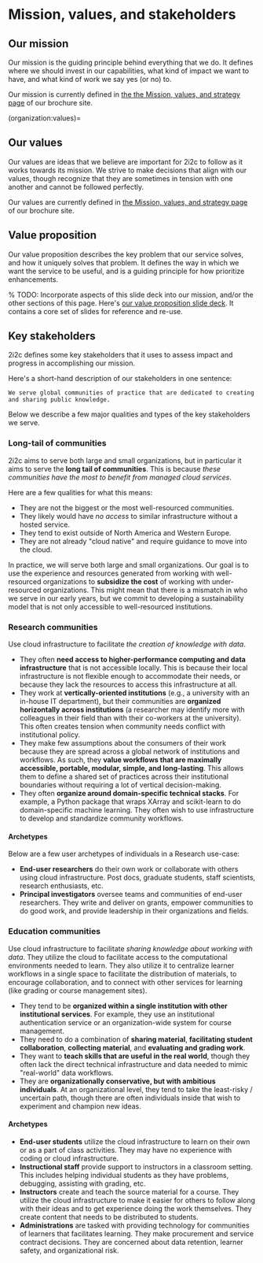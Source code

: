 # Mission, values, and stakeholders

## Our mission

Our mission is the guiding principle behind everything that we do.
It defines where we should invest in our capabilities, what kind of impact we want to have, and what kind of work we say yes (or no) to.

Our mission is currently defined in [the the Mission, values, and strategy page](https://2i2c.org/mission/) of our brochure site.

(organization:values)=
## Our values

Our values are ideas that we believe are important for 2i2c to follow as it works towards its mission.
We strive to make decisions that align with our values, though recognize that they are sometimes in tension with one another and cannot be followed perfectly.

Our values are currently defined in [the Mission, values, and strategy page](https://2i2c.org/mission/) of our brochure site.

## Value proposition

Our value proposition describes the key problem that our service solves, and how it uniquely solves that problem.
It defines the way in which we want the service to be useful, and is a guiding principle for how prioritize enhancements.

% TODO: Incorporate aspects of this slide deck into our mission, and/or the other sections of this page.
Here's [our value proposition slide deck](https://docs.google.com/presentation/d/1kjxPAS7ZptK1OLPiAWmi7WjS5EaDHQtg3E_Gig8ldzE/edit?usp=sharing).
It contains a core set of slides for reference and re-use.

## Key stakeholders

2i2c defines some key stakeholders that it uses to assess impact and progress in accomplishing our mission.

Here's a short-hand description of our stakeholders in one sentence:

```{epigraph}
We serve global communities of practice that are dedicated to creating and sharing public knowledge.
```

Below we describe a few major qualities and types of the key stakeholders we serve.

### Long-tail of communities

2i2c aims to serve both large and small organizations, but in particular it aims to serve the **long tail of communities**.
This is because _these communities have the most to benefit from managed cloud services_.

Here are a few qualities for what this means:

- They are not the biggest or the most well-resourced communities.
- They likely would have _no access_ to similar infrastructure without a hosted service.
- They tend to exist outside of North America and Western Europe.
- They are not already "cloud native" and require guidance to move into the cloud.

In practice, we will serve both large and small organizations.
Our goal is to use the experience and resources generated from working with well-resourced organizations to **subsidize the cost** of working with under-resourced organizations.
This might mean that there is a mismatch in who we serve in our early years, but we commit to developing a sustainability model that is not only accessible to well-resourced institutions.

### Research communities

Use cloud infrastructure to facilitate _the creation of knowledge with data_.

- They often **need access to higher-performance computing and data infrastructure** that is not accessible locally. This is because their local infrastructure is not flexible enough to accommodate their needs, or because they lack the resources to access this infrastructure at all.
- They work at **vertically-oriented institutions** (e.g., a university with an in-house IT department), but their communities are **organized horizontally across institutions** (a researcher may identify more with colleagues in their field than with their co-workers at the university).
  This often creates tension when community needs conflict with institutional policy.
- They make few assumptions about the consumers of their work because they are spread across a global network of institutions and workflows. As such, they **value workflows that are maximally accessible, portable, modular, simple, and long-lasting**. This allows them to define a shared set of practices across their institutional boundaries without requiring a lot of vertical decision-making.
- They often **organize around domain-specific technical stacks**. For example, a Python package that wraps XArray and scikit-learn to do domain-specific machine learning. They often wish to use infrastructure to develop and standardize community workflows.

#### Archetypes

Below are a few user archetypes of individuals in a Research use-case:

- **End-user researchers** do their own work or collaborate with others using cloud infrastructure. Post docs, graduate students, staff scientists, research enthusiasts, etc.
- **Principal investigators** oversee teams and communities of end-user researchers. They write and deliver on grants, empower communities to do good work, and provide leadership in their organizations and fields.

### Education communities

Use cloud infrastructure to facilitate _sharing knowledge about working with data_.
They utilize the cloud to facilitate access to the computational environments needed to learn.
They also utilize it to centralize learner workflows in a single space to facilitate the distribution of materials, to encourage collaboration, and to connect with other services for learning (like grading or course management sites).

- They tend to be **organized within a single institution with other institutional services**. For example, they use an institutional authentication service or an organization-wide system for course management.
- They need to do a combination of **sharing material**, **facilitating student collaboration**, **collecting material**, and **evaluating and grading work**.
- They want to **teach skills that are useful in the real world**, though they often lack the direct technical infrastructure and data needed to mimic "real-world" data workflows.
- They are **organizationally conservative, but with ambitious individuals**. At an organizational level, they tend to take the least-risky / uncertain path, though there are often individuals inside that wish to experiment and champion new ideas.

#### Archetypes

- **End-user students** utilize the cloud infrastructure to learn on their own or as a part of class activities. They may have no experience with coding or cloud infrastructure.
- **Instructional staff** provide support to instructors in a classroom setting. This includes helping individual students as they have problems, debugging, assisting with grading, etc.
- **Instructors** create and teach the source material for a course. They utilize the cloud infrastructure to make it easier for others to follow along with their ideas and to get experience doing the work themselves. They create content that needs to be distributed to students.
- **Administrations** are tasked with providing technology for communities of learners that facilitates learning. They make procurement and service contract decisions. They are concerned about data retention, learner safety, and organizational risk.
